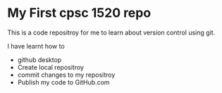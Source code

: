 # My First cpsc 1520 repo

This is a code repositroy for me to learn about version control using git.

I have learnt how to 

- github desktop
- Create local repositroy
- commit changes to my repositroy
- Publish my code to GitHub.com
